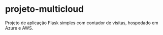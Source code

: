 # projeto-multicloud
Projeto de aplicação Flask simples com contador de visitas, hospedado em Azure e AWS.
